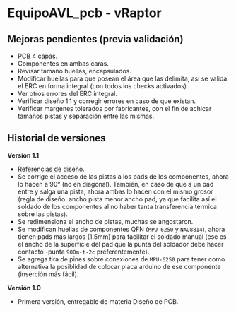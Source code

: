 # EquipoAVL_pcb - vRaptor

## Mejoras pendientes (previa validación)

- PCB 4 capas.
- Componentes en ambas caras.
- Revisar tamaño huellas, encapsulados.
- Modificar huellas para que posean el área que las delimita, así se valida el ERC en forma integral (con todos los checks activados).
- Ver otros errores del ERC integral.
- Verificar diseño 1.1 y corregir errores en caso de que existan.
- Verificar margenes tolerados por fabricantes, con el fin de achicar tamaños pistas y separación entre las mismas.

## Historial de versiones

**Versión 1.1**
- [Referencias de diseño](https://developer.arm.com/open-source/gnu-toolchain/gnu-rm).
- Se corrige el acceso de las pistas a los pads de los componentes, ahora lo hacen a 90° (no en diagonal). También, en caso de que a un pad entre y salga una pista, ahora ambas lo hacen con el mismo grosor (regla de diseño: ancho pista menor ancho pad, ya que facilita así el soldado de los componentes al no haber tanta transferencia térmica sobre las pistas).
- Se redimensiona el ancho de pistas, muchas se angostaron.
- Se modifican huellas de componentes QFN (```MPU-6250``` y ```NAU8814```), ahora tienen pads más largos (1.5mm) para facilitar el soldado manual (ese es el ancho de la    superficie del pad que la punta del soldador debe hacer contacto -punta ```900m-t-2c``` preferentemente).
- Se agrega tira de pines sobre conexiones de ```MPU-6250``` para tener como alternativa la posiblidad de colocar placa arduino de ese componente (inserción más fácil).

**Versión 1.0**
- Primera versión, entregable de materia Diseño de PCB.
